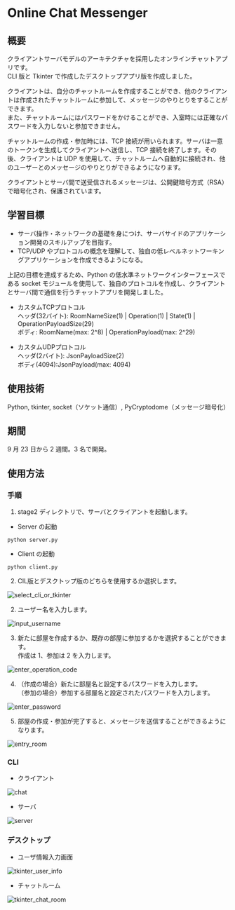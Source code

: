 # Online Chat Messenger

## 概要

クライアントサーバモデルのアーキテクチャを採用したオンラインチャットアプリです。  
CLI 版と Tkinter で作成したデスクトップアプリ版を作成しました。

クライアントは、自分のチャットルームを作成することができ、他のクライアントは作成されたチャットルームに参加して、メッセージのやりとりをすることができます。  
また、チャットルームにはパスワードをかけることができ、入室時には正確なパスワードを入力しないと参加できません。

チャットルームの作成・参加時には、TCP 接続が用いられます。サーバは一意のトークンを生成してクライアントへ送信し、TCP 接続を終了します。その後、クライアントは UDP を使用して、チャットルームへ自動的に接続され、他のユーザーとのメッセージのやりとりができるようになります。

クライアントとサーバ間で送受信されるメッセージは、公開鍵暗号方式（RSA）で暗号化され、保護されています。


## 学習目標

- サーバ操作・ネットワークの基礎を身につけ、サーバサイドのアプリケーション開発のスキルアップを目指す。
- TCP/UDP やプロトコルの概念を理解して、独自の低レベルネットワーキングアプリケーションを作成できるようになる。

上記の目標を達成するため、Python の低水準ネットワークインターフェースである socket モジュールを使用して、独自のプロトコルを作成し、クライアントとサーバ間で通信を行うチャットアプリを開発しました。

- カスタムTCPプロトコル  
   ヘッダ(32バイト): RoomNameSize(1) | Operation(1) | State(1) | OperationPayloadSize(29)  
   ボディ: RoomName(max: 2^8) | OperationPayload(max: 2^29)

- カスタムUDPプロトコル  
   ヘッダ(2バイト): JsonPayloadSize(2)  
   ボディ(4094):JsonPayload(max: 4094)
## 使用技術

Python, tkinter, socket（ソケット通信）, PyCryptodome（メッセージ暗号化）

## 期間

9 月 23 日から 2 週間。3 名で開発。

## 使用方法

### 手順
1. stage2 ディレクトリで、サーバとクライアントを起動します。

- Server の起動

```
python server.py
```

- Client の起動

```
python client.py
```

2. CIL版とデスクトップ版のどちらを使用するか選択します。

![select_cli_or_tkinter](https://github.com/recursion-b/Online_Chat_Messenger/assets/96802323/7e691158-87d6-4ce2-9331-09bffe55ab3b)

2. ユーザー名を入力します。

![input_username](https://github.com/recursion-b/Online_Chat_Messenger/assets/96802323/78dc6839-cd94-4b3c-aa2c-8ae21074a6c4)

3. 新たに部屋を作成するか、既存の部屋に参加するかを選択することができます。  
   作成は 1、参加は 2 を入力します。

![enter_operation_code](https://github.com/recursion-b/Online_Chat_Messenger/assets/96802323/bb19d1dc-df89-43f0-827a-2abe01d8380a)

4. （作成の場合）新たに部屋名と設定するパスワードを入力します。  
   （参加の場合）参加する部屋名と設定されたパスワードを入力します。

![enter_password](https://github.com/recursion-b/Online_Chat_Messenger/assets/96802323/16560688-0ba2-4388-9e1f-f710648a569a)

5. 部屋の作成・参加が完了すると、メッセージを送信することができるようになります。

![entry_room](https://github.com/recursion-b/Online_Chat_Messenger/assets/96802323/5175824c-06e8-44bb-91a4-8a61f27d280c)

### CLI

- クライアント

![chat](https://github.com/recursion-b/Online_Chat_Messenger/assets/96802323/cab01da5-8f48-46cb-b9ac-55cb37964ae7)

- サーバ

![server](https://github.com/recursion-b/Online_Chat_Messenger/assets/96802323/fcceab3c-f645-46ed-919d-d3854b592a5b)

### デスクトップ

- ユーザ情報入力画面

![tkinter_user_info](https://github.com/recursion-b/Online_Chat_Messenger/assets/96802323/9649d97a-2934-4319-93e4-c4f8daf25a04)

- チャットルーム

![tkinter_chat_room](https://github.com/recursion-b/Online_Chat_Messenger/assets/96802323/f306277d-e351-430c-abd9-11713b4eb4cd)